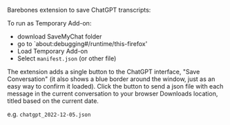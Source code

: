 Barebones extension to save ChatGPT transcripts:

To run as Temporary Add-on:
- download SaveMyChat folder
- go to `about:debugging#/runtime/this-firefox'
- Load Temporary Add-on
- Select `manifest.json` (or other file)



The extension adds a single button to the ChatGPT interface, "Save Conversation" (it also shows a blue border around the window, just as an easy way to confirm it loaded). Click the button to send a json file with each message in the current conversation to your browser Downloads location, titled based on the current date.

e.g. `chatgpt_2022-12-05.json`